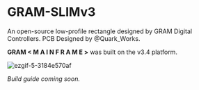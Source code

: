 # GRAM-SLIMv3
An open-source low-profile rectangle designed by GRAM Digital Controllers.
PCB Designed by @Quark_Works.

**GRAM < M A I N F R A M E >** was built on the v3.4 platform.

![ezgif-5-3184e570af](https://github.com/GrammyMoney/GRAM-SLIM/assets/126632196/99cfbbff-e418-4fe7-afdb-96db57af7344)

*Build guide coming soon.*
